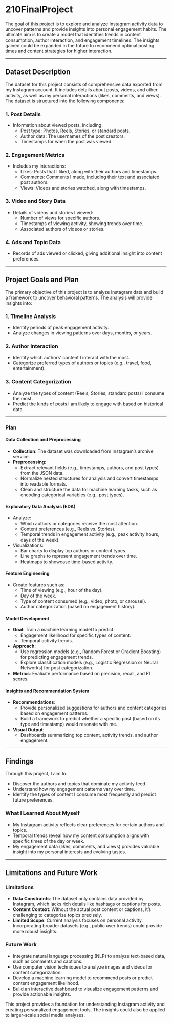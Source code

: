 # **210FinalProject**

The goal of this project is to explore and analyze Instagram activity data to uncover patterns and provide insights into personal engagement habits. The ultimate aim is to create a model that identifies trends in content consumption, author interaction, and engagement timelines. The insights gained could be expanded in the future to recommend optimal posting times and content strategies for higher interaction.

---

## **Dataset Description**

The dataset for this project consists of comprehensive data exported from my Instagram account. It includes details about posts, videos, and other activity, as well as my personal interactions (likes, comments, and views). The dataset is structured into the following components:

### **1. Post Details**
   - Information about viewed posts, including:
     - Post type: Photos, Reels, Stories, or standard posts.
     - Author data: The usernames of the post creators.
     - Timestamps for when the post was viewed.

### **2. Engagement Metrics**
   - Includes my interactions:
     - Likes: Posts that I liked, along with their authors and timestamps.
     - Comments: Comments I made, including their text and associated post authors.
     - Views: Videos and stories watched, along with timestamps.

### **3. Video and Story Data**
   - Details of videos and stories I viewed:
     - Number of views for specific authors.
     - Timestamps of viewing activity, showing trends over time.
     - Associated authors of videos or stories.

### **4. Ads and Topic Data**
   - Records of ads viewed or clicked, giving additional insight into content preferences.

---

## **Project Goals and Plan**

The primary objective of this project is to analyze Instagram data and build a framework to uncover behavioral patterns. The analysis will provide insights into:

### **1. Timeline Analysis**
   - Identify periods of peak engagement activity.
   - Analyze changes in viewing patterns over days, months, or years.

### **2. Author Interaction**
   - Identify which authors' content I interact with the most.
   - Categorize preferred types of authors or topics (e.g., travel, food, entertainment).

### **3. Content Categorization**
   - Analyze the types of content (Reels, Stories, standard posts) I consume the most.
   - Predict the kinds of posts I am likely to engage with based on historical data.

---

### **Plan**

#### **Data Collection and Preprocessing**
   - **Collection**: The dataset was downloaded from Instagram’s archive service.
   - **Preprocessing**:
     - Extract relevant fields (e.g., timestamps, authors, and post types) from the JSON data.
     - Normalize nested structures for analysis and convert timestamps into readable formats.
     - Clean and structure the data for machine learning tasks, such as encoding categorical variables (e.g., post types).

#### **Exploratory Data Analysis (EDA)**
   - Analyze:
     - Which authors or categories receive the most attention.
     - Content preferences (e.g., Reels vs. Stories).
     - Temporal trends in engagement activity (e.g., peak activity hours, days of the week).
   - Visualizations:
     - Bar charts to display top authors or content types.
     - Line graphs to represent engagement trends over time.
     - Heatmaps to showcase time-based activity.

#### **Feature Engineering**
   - Create features such as:
     - Time of viewing (e.g., hour of the day).
     - Day of the week.
     - Type of content consumed (e.g., video, photo, or carousel).
     - Author categorization (based on engagement history).

#### **Model Development**
   - **Goal**: Train a machine learning model to predict:
     - Engagement likelihood for specific types of content.
     - Temporal activity trends.
   - **Approach**:
     - Use regression models (e.g., Random Forest or Gradient Boosting) for predicting engagement trends.
     - Explore classification models (e.g., Logistic Regression or Neural Networks) for post categorization.
   - **Metrics**: Evaluate performance based on precision, recall, and F1 scores.

#### **Insights and Recommendation System**
   - **Recommendations**:
     - Provide personalized suggestions for authors and content categories based on engagement patterns.
     - Build a framework to predict whether a specific post (based on its type and timestamp) would resonate with me.
   - **Visual Output**:
     - Dashboards summarizing top content, activity trends, and author engagement.

---

## **Findings**

Through this project, I aim to:
   - Discover the authors and topics that dominate my activity feed.
   - Understand how my engagement patterns vary over time.
   - Identify the types of content I consume most frequently and predict future preferences.

### **What I Learned About Myself**
   - My Instagram activity reflects clear preferences for certain authors and topics.
   - Temporal trends reveal how my content consumption aligns with specific times of the day or week.
   - My engagement data (likes, comments, and views) provides valuable insight into my personal interests and evolving tastes.

---

## **Limitations and Future Work**

### **Limitations**
   - **Data Constraints**: The dataset only contains data provided by Instagram, which lacks rich details like hashtags or captions for posts.
   - **Content Context**: Without the actual post content or captions, it’s challenging to categorize topics precisely.
   - **Limited Scope**: Current analysis focuses on personal activity. Incorporating broader datasets (e.g., public user trends) could provide more robust insights.

### **Future Work**
   - Integrate natural language processing (NLP) to analyze text-based data, such as comments and captions.
   - Use computer vision techniques to analyze images and videos for content categorization.
   - Develop a machine learning model to recommend posts or predict content engagement likelihood.
   - Build an interactive dashboard to visualize engagement patterns and provide actionable insights.

This project provides a foundation for understanding Instagram activity and creating personalized engagement tools. The insights could also be applied to larger-scale social media analyses.
